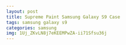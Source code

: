 ```yaml
---
layout: post
title: Supreme Paint Samsung Galaxy S9 Case
tags: samsung galaxy s9
categories: samsung
img: 1Uj_ZKvLN8j7eKEEMPwZA-ii71Sfsu36j
---
```

